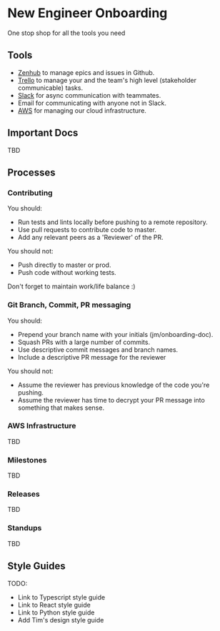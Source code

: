 # New Engineer Onboarding
One stop shop for all the tools you need

## Tools

- [Zenhub](https://www.zenhub.com/) to manage epics and issues in Github.
- [Trello](https://www.trello.com/) to manage your and the team's high level (stakeholder
  communicable) tasks.
- [Slack](https://www.slack.com/) for async communication with teammates.
- Email for communicating with anyone not in Slack.
- [AWS](https://aws.amazon.com/) for managing our cloud infrastructure.

## Important Docs

TBD

## Processes


### Contributing

You should:
  - Run tests and lints locally before pushing to a remote repository.
  - Use pull requests to contribute code to master.
  - Add any relevant peers as a 'Reviewer' of the PR.

You should not:
  - Push directly to master or prod.
  - Push code without working tests.

Don't forget to maintain work/life balance :)

### Git Branch, Commit, PR messaging

You should:
  - Prepend your branch name with your initials (jm/onboarding-doc).
  - Squash PRs with a large number of commits.
  - Use descriptive commit messages and branch names.
  - Include a descriptive PR message for the reviewer

You should not:
  - Assume the reviewer has previous knowledge of the code you're pushing.
  - Assume the reviewer has time to decrypt your PR message into something that makes sense.

### AWS Infrastructure

TBD

### Milestones

TBD

### Releases

TBD

### Standups

TBD


## Style Guides

TODO:
  - Link to Typescript style guide
  - Link to React style guide
  - Link to Python style guide
  - Add Tim's design style guide
